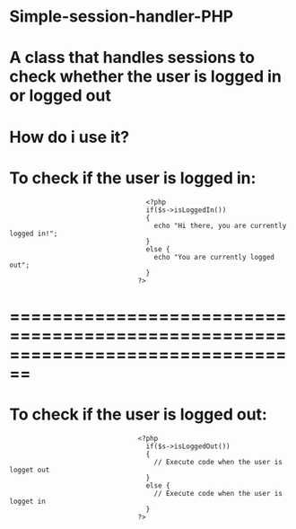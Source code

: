 Simple-session-handler-PHP
==========================

A class that handles sessions to check whether the user is logged in or logged out
================================================================================

How do i use it?
================================================================================

To check if the user is logged in:
================================================================================
                                      <?php
                                      if($s->isLoggedIn())
                                      {
                                        echo "Hi there, you are currently logged in!";
                                      }
                                      else {
                                        echo "You are currently logged out";
                                      }
                                    ?>

================================================================================
================================================================================

To check if the user is logged out:
================================================================================
                                    <?php
                                      if($s->isLoggedOut())
                                      {
                                        // Execute code when the user is logget out
                                      }
                                      else {
                                        // Execute code when the user is logget in
                                      }
                                    ?>
  
